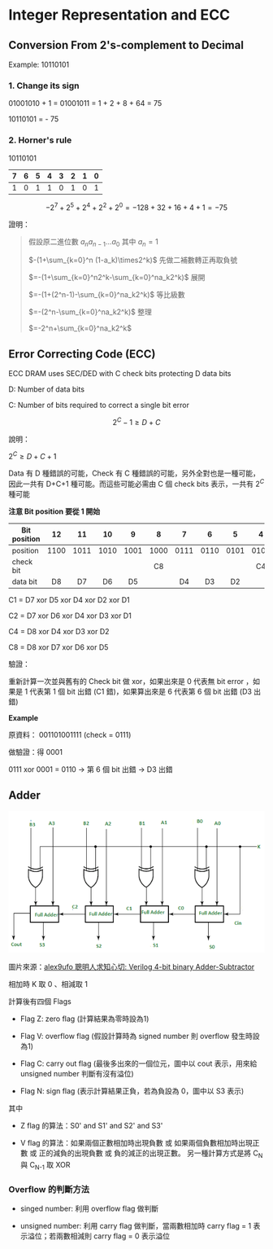 # Integer Representation and ECC

## Conversion From 2's-complement to Decimal

Example:  10110101

### 1. Change its sign

01001010 + 1 = 01001011 = 1 + 2 + 8 + 64 = 75

10110101 = - 75

### 2. Horner's rule

10110101

| 7   | 6   | 5   | 4   | 3   | 2   | 1   | 0   |
|:---:|:---:|:---:|:---:|:---:|:---:|:---:|:---:|
| 1   | 0   | 1   | 1   | 0   | 1   | 0   | 1   |

$$
-2^7+2^5+2^4+2^2+2^0=-128+32+16+4+1=-75
$$

證明：

> 假設原二進位數 $a_na_{n-1}...a_0$ 其中 $a_n=1$
>
> $-(1+\sum_{k=0}^n (1-a_k)\times2^k)$ 先做二補數轉正再取負號
>
> $=-(1+\sum_{k=0}^n2^k-\sum_{k=0}^na_k2^k)$ 展開
>
> $=-(1+(2^n-1)-\sum_{k=0}^na_k2^k)$ 等比級數
>
> $=-(2^n-\sum_{k=0}^na_k2^k)$ 整理
>
> $=-2^n+\sum_{k=0}^na_k2^k$

## Error Correcting Code (ECC)

ECC DRAM uses SEC/DED with C check bits protecting D data bits

D: Number of data bits

C: Number of bits required to correct a single bit error

$$
2^C-1\geq D+C
$$

說明：

$2^C\geq D+C+1$ 

Data 有 D 種錯誤的可能，Check 有 C 種錯誤的可能，另外全對也是一種可能，因此一共有 D+C+1 種可能。而這些可能必需由 C 個 check bits 表示，一共有 $2^C$ 種可能

**注意 Bit position 要從 1 開始**

| Bit position | 12   | 11   | 10   | 9    | 8    | 7    | 6    | 5    | 4    | 3    | 2    | 1    |
| ------------ |:----:|:----:|:----:|:----:|:----:|:----:|:----:|:----:|:----:|:----:|:----:|:----:|
| position     | 1100 | 1011 | 1010 | 1001 | 1000 | 0111 | 0110 | 0101 | 0100 | 0011 | 0010 | 0001 |
| check bit    |      |      |      |      | C8   |      |      |      | C4   |      | C2   | C1   |
| data bit     | D8   | D7   | D6   | D5   |      | D4   | D3   | D2   |      | D1   |      |      |

C1 = D7 xor D5 xor D4 xor D2 xor D1

C2 = D7 xor D6 xor D4 xor D3 xor D1

C4 = D8 xor D4 xor D3 xor D2

C8 = D8 xor D7 xor D6 xor D5

驗證：

重新計算一次並與舊有的 Check bit 做 xor，如果出來是 0 代表無 bit error ，如果是 1 代表第 1 個 bit 出錯 (C1 錯)，如果算出來是 6 代表第 6 個 bit 出錯 (D3 出錯)

**Example**

原資料： 001101001111 (check = 0111)

做驗證：得 0001

0111 xor 0001 = 0110 → 第 6 個 bit 出錯 → D3 出錯

## Adder

![](./src/5-1.png)

圖片來源：[alex9ufo 聰明人求知心切: Verilog 4-bit binary Adder-Subtractor](http://alex9ufoexploer.blogspot.com/2020/01/verilog-4-bit-binary-adder-subtractor.html)

相加時 K 取 0 、相減取 1

計算後有四個 Flags

+ Flag Z: zero flag (計算結果為零時設為1)

+ Flag V: overflow flag (假設計算時為 signed number 則 overflow 發生時設為1)

+ Flag C: carry out flag (最後多出來的一個位元，圖中以 cout 表示，用來給 unsigned number 判斷有沒有溢位)

+ Flag N: sign flag (表示計算結果正負，若為負設為 0，圖中以 S3 表示)

其中

+ Z flag 的算法：S0' and S1' and S2' and S3'

+ V flag 的算法：如果兩個正數相加時出現負數 或 如果兩個負數相加時出現正數 或 正的減負的出現負數 或 負的減正的出現正數。
  另一種計算方式是將 C<sub>N</sub> 與 C<sub>N-1</sub> 取 XOR

### Overflow 的判斷方法

+ singed number: 利用 overflow flag 做判斷

+ unsigned number: 利用 carry flag 做判斷，當兩數相加時 carry flag = 1 表示溢位；若兩數相減則 carry flag = 0 表示溢位
